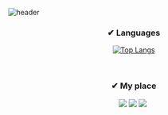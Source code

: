 ![header](https://capsule-render.vercel.app/api?type=waving&color=auto&height=350&section=header&text=⚡️Hello,%20Stranger⚡️&fontSize=80&fontAlignY=40&desc=&descSize=30&descAlignY=60)

<h3 align="center">✔ Languages</h3>
<div align="center">

[![Top Langs](https://github-readme-stats.vercel.app/api/top-langs/?username=NaGyeong-Park&layout=compact)](https://github.com/anuraghazra/github-readme-stats)
</div>
&nbsp
&nbsp

<h3 align="center">✔ My place</h3>
<p align="center">
    <a href="https://nagyeongpark.notion.site/FrontEnd-Developer-4ef9519b9a5a42b4a5976162a99a4e24"><img src="https://img.shields.io/badge/Résumé-018EF5?style=for-the-badge&logo=ReadMe&logoColor=white&link=https://nagyeongpark.notion.site/FrontEnd-Developer-4ef9519b9a5a42b4a5976162a99a4e24"/></a>
    <a href="mailto:ngp.july@gmail.com"><img src="https://img.shields.io/badge/Gmail-EA4335?style=for-the-badge&logo=Gmail&logoColor=white&link=mailto:ngp.july@gmail.com"/></a>
<a href="https://velog.io/@wksmstkfka12" align="center">
    <img src="https://img.shields.io/badge/Velog-20C997?style=for-the-badge&logo=Velog&logoColor=white"/></a>&nbsp

</p>
&nbsp
&nbsp
